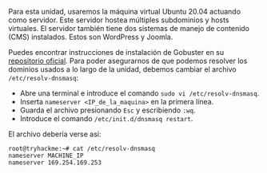 Para esta unidad, usaremos la máquina virtual Ubuntu 20.04 actuando como servidor. Este servidor hostea múltiples subdominios y hosts virtuales. El servidor también tiene dos sistemas de manejo de contenido (CMS) instalados. Estos son WordPress y Joomla.

Puedes encontrar instrucciones de instalación de Gobuster en su [repositorio oficial](https://github.com/OJ/gobuster). Para poder asegurarnos de que podemos resolver los dominios usados a lo largo de la unidad, debemos cambiar el archivo `/etc/resolv-dnsmasq`:

- Abre una terminal e introduce el comando `sudo vi /etc/resolv-dnsmasq`.
- Inserta `nameserver <IP_de_la_maquina>` en la primera línea.
- Guarda el archivo presionando `Esc` y escribiendo `:wq`.
- Introduce el comando `/etc/init.d/dnsmasq restart`.

El archivo debería verse así:

```shell-session
root@tryhackme:~# cat /etc/resolv-dnsmasq 
nameserver MACHINE_IP
nameserver 169.254.169.253
```


